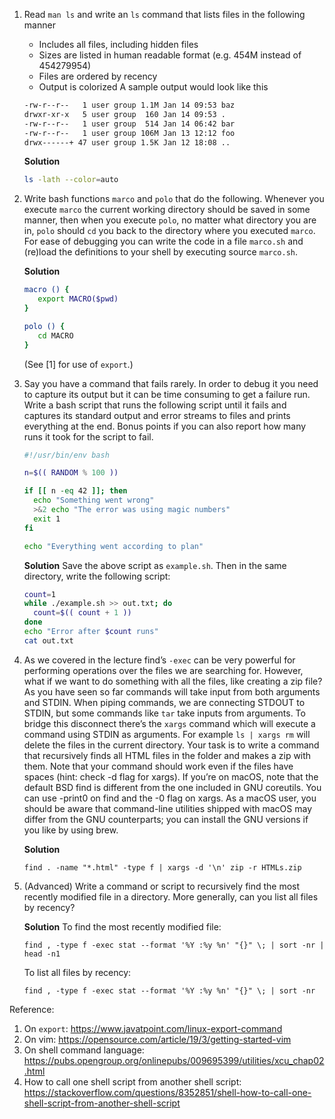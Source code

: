 1. Read `man ls` and write an `ls` command that lists files in the following manner
   - Includes all files, including hidden files
   - Sizes are listed in human readable format (e.g. 454M instead of 454279954)
   - Files are ordered by recency
   - Output is colorized
A sample output would look like this
   ```bash
   -rw-r--r--   1 user group 1.1M Jan 14 09:53 baz
   drwxr-xr-x   5 user group  160 Jan 14 09:53 .
   -rw-r--r--   1 user group  514 Jan 14 06:42 bar
   -rw-r--r--   1 user group 106M Jan 13 12:12 foo
   drwx------+ 47 user group 1.5K Jan 12 18:08 ..
   ```
   
   **Solution**
   ```bash
   ls -lath --color=auto
   ```
   
2. Write bash functions `marco` and `polo` that do the following. Whenever you execute `marco` the current working directory should be saved in some manner, then when you execute `polo`, no matter what directory you are in, `polo` should `cd` you back to the directory where you executed `marco`. For ease of debugging you can write the code in a file `marco.sh` and (re)load the definitions to your shell by executing source `marco.sh`.

   **Solution**
   ```bash
   macro () {
      export MACRO($pwd)
   }
   
   polo () {
      cd MACRO
   }
   ```
   (See [1] for use of `export`.)
   
3. Say you have a command that fails rarely. In order to debug it you need to capture its output but it can be time consuming to get a failure run. Write a bash script that runs the following script until it fails and captures its standard output and error streams to files and prints everything at the end. Bonus points if you can also report how many runs it took for the script to fail.
    ```bash
    #!/usr/bin/env bash

    n=$(( RANDOM % 100 ))

    if [[ n -eq 42 ]]; then
      echo "Something went wrong"
      >&2 echo "The error was using magic numbers"
      exit 1
    fi

    echo "Everything went according to plan"
    ```
    **Solution**
    Save the above script as `example.sh`. Then in the same directory, write the following script:
    ```bash
    count=1
    while ./example.sh >> out.txt; do
      count=$(( count + 1 ))
    done
    echo "Error after $count runs"
    cat out.txt
    ```
    
4. As we covered in the lecture find’s `-exec` can be very powerful for performing operations over the files we are searching for. However, what if we want to do something with all the files, like creating a zip file? As you have seen so far commands will take input from both arguments and STDIN. When piping commands, we are connecting STDOUT to STDIN, but some commands like `tar` take inputs from arguments. To bridge this disconnect there’s the `xargs` command which will execute a command using STDIN as arguments. For example `ls | xargs rm` will delete the files in the current directory.
  Your task is to write a command that recursively finds all HTML files in the folder and makes a zip with them. Note that your command should work even if the files have spaces (hint: check -d flag for xargs).
  If you’re on macOS, note that the default BSD find is different from the one included in GNU coreutils. You can use -print0 on find and the -0 flag on xargs. As a macOS user, you should be aware that command-line utilities shipped with macOS may differ from the GNU counterparts; you can install the GNU versions if you like by using brew.
     
     **Solution**
     ```dash
     find . -name "*.html" -type f | xargs -d '\n' zip -r HTMLs.zip
     ```

5. (Advanced) Write a command or script to recursively find the most recently modified file in a directory. More generally, can you list all files by recency?
     
     **Solution**
     To find the most recently modified file:
     ```dash
     find , -type f -exec stat --format '%Y :%y %n' "{}" \; | sort -nr | head -n1
     ```
     To list all files by recency:
     ```dash
     find , -type f -exec stat --format '%Y :%y %n' "{}" \; | sort -nr 
     ```
     
Reference:
1. On `export`: https://www.javatpoint.com/linux-export-command
2. On vim: https://opensource.com/article/19/3/getting-started-vim
3. On shell command language: https://pubs.opengroup.org/onlinepubs/009695399/utilities/xcu_chap02.html
4. How to call one shell script from another shell script: https://stackoverflow.com/questions/8352851/shell-how-to-call-one-shell-script-from-another-shell-script

